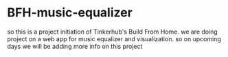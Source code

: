 # BFH-music-equalizer
so this is a project initiation of Tinkerhub's Build From Home.
we are doing project on a web app for music equalizer and visualization.
so on upcoming days we will be adding more info on this project

